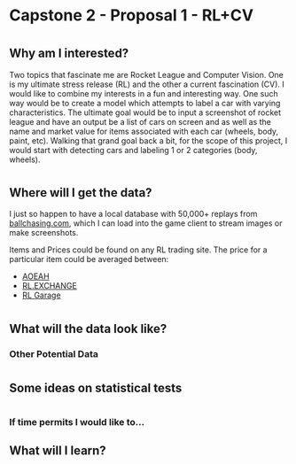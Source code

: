 # Capstone 2 - Proposal 1 - RL+CV
#
## Why am I interested?
Two topics that fascinate me are Rocket League and Computer Vision. One is my ultimate stress release (RL) and the other a current fascination (CV). I would like to combine my interests in a fun and interesting way. One such way would be to create a model which attempts to label a car with varying characteristics.  The ultimate goal would be to input a screenshot of rocket league and have an output be a list of cars on screen and as well as the name and market value for items associated with each car (wheels, body, paint, etc).  Walking that grand goal back a bit, for the scope of this project, I would start with detecting cars and labeling 1 or 2 categories (body, wheels).
#
## Where will I get the data?
I just so happen to have a local database with 50,000+ replays from [ballchasing.com](https://ballchasing.com/), which I can load into the game client to stream images or make screenshots.

Items and Prices could be found on any RL trading site.  The price for a particular item could be averaged between:
* [AOEAH](https://www.aoeah.com/rocket-league-items/steam%20pc)
* [RL.EXCHANGE](https://rl.exchange/)
* [RL Garage](https://rocket-league.com/trading)


#
## What will the data look like?


### Other Potential Data


#

## Some ideas on statistical tests



#
### If time permits I would like to...



## What will I learn?
